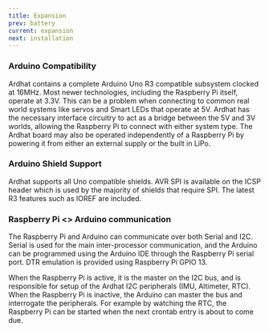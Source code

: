 ```yaml
---
title: Expansion
prev: battery
current: expansion
next: installation
---
```


### Arduino Compatibility

Ardhat contains a complete Arduino Uno R3 compatible subsystem clocked at 16MHz.  Most newer technologies, including the Raspberry Pi itself,  operate at 3.3V. This can be a problem when connecting to common real world systems like servos and Smart LEDs that operate at 5V.  Ardhat has the necessary interface circuitry to act as a bridge between the 5V and 3V worlds, allowing the Raspberry Pi to connect with either system type. The Ardhat board may also be operated independently of a Raspberry Pi by powering it from either an external supply or the built in LiPo.

### Arduino Shield Support

Ardhat supports all Uno compatible shields. AVR SPI is available on the ICSP header which is used by the majority of shields that require SPI.  The latest R3 features such as IOREF are included.

### Raspberry Pi <> Arduino communication

The Raspberry Pi and Arduino can communicate over both Serial and I2C. Serial is used for the main inter-processor communication, and the Arduino can be programmed using the Arduino IDE through the Raspberry Pi serial port. DTR emulation is provided using Raspberry Pi GPIO 13.

When the Raspberry Pi is active, it is the master on the  I2C bus, and is responsible for setup of the Ardhat  I2C peripherals (IMU, Altimeter, RTC).  When the Raspberry Pi is inactive, the Arduino can master the bus and interrogate the peripherals.  For example by watching the RTC, the Raspberry Pi can be started when the next crontab entry is about to come due.